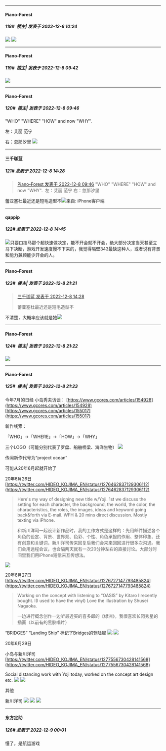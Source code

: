 

*****

####  Piano-Forest  
##### 118#         楼主| 发表于 2022-12-6 10:24

<img src="https://p.sda1.dev/8/42b7505bf668bcb66e5234f70d55e0fb/20221206_101056.jpg" referrerpolicy="no-referrer">
<img src="https://p.sda1.dev/8/0737a575aae9d8f0735ecdfda0017a95/20221206_102237.jpg" referrerpolicy="no-referrer">



*****

####  Piano-Forest  
##### 119#         楼主| 发表于 2022-12-8 09:42

<img src="https://p.sda1.dev/8/881f47e27b98b8b399d71c6e2c67022e/20221208_094114.jpg" referrerpolicy="no-referrer">

*****

####  Piano-Forest  
##### 120#         楼主| 发表于 2022-12-8 09:46

"WHO" "WHERE" "HOW" and now "WHY".

左：艾丽 范宁

右：忽那汐里
<img src="https://p.sda1.dev/8/f1339e13271469cdcffb61d66948abe5/20221208_092321.jpg" referrerpolicy="no-referrer">



*****

####  三千珈蓝  
##### 121#       发表于 2022-12-8 14:28

<blockquote><a href="httphttps://bbs.saraba1st.com/2b/forum.php?mod=redirect&amp;goto=findpost&amp;pid=58826760&amp;ptid=2093389" target="_blank"> Piano-Forest 发表于 2022-12-8 09:46</a> "WHO" "WHERE" "HOW" and now "WHY".  左：艾丽 范宁 右：忽那汐里    </blockquote>
蕾亚塞杜最近还是短毛造型不<img src="https://static.saraba1st.com/image/smiley/face2017/067.png" referrerpolicy="no-referrer">来自: iPhone客户端



*****

####  qappip  
##### 122#       发表于 2022-12-8 14:45

<img src="https://static.saraba1st.com/image/smiley/face2017/067.png" referrerpolicy="no-referrer">只要口技马那个超快速做决定，能不开会就不开会，绝大部分决定当天甚至立马下决断，游戏开发速度慢不下来的，我觉得隔壁343最缺这种人，或者说有背景和能力兼顾能少开会的人。



*****

####  Piano-Forest  
##### 123#         楼主| 发表于 2022-12-8 21:21

<blockquote><a href="httphttps://bbs.saraba1st.com/2b/forum.php?mod=redirect&amp;goto=findpost&amp;pid=58830621&amp;ptid=2093389" target="_blank">三千珈蓝 发表于 2022-12-8 14:28</a>

蕾亚塞杜最近还是短毛造型不</blockquote>
不清楚，大概率应该就是她<img src="https://static.saraba1st.com/image/smiley/face2017/068.png" referrerpolicy="no-referrer">



*****

####  Piano-Forest  
##### 124#         楼主| 发表于 2022-12-8 21:22

<img src="https://p.sda1.dev/8/40b2ffa6f5ac91325b9d0d2cd1771063/20221208_212052.jpg" referrerpolicy="no-referrer">

*****

####  Piano-Forest  
##### 125#         楼主| 发表于 2022-12-8 21:23

今年7月的日经 小岛秀夫访谈：
[https://www.gcores.com/articles/154928](https://www.gcores.com/articles/154928)
[https://www.gcores.com/articles/155017](https://www.gcores.com/articles/155017)

新作线索：

「WHO」→「WHERE」→「HOW」→「WHY」

三个LOGO（可能分别代表了罗盘、船舶桥梁、海洋生物）
<img src="https://p.sda1.dev/8/b71c9c9e2a907cb5d3db882a6a433ce6/20221202_112435.jpg" referrerpolicy="no-referrer">

传闻新作代号为“project ocean”

可能从20年6月起就开始了

20年6月26日
[https://twitter.com/HIDEO_KOJIMA_EN/status/1276462837129306112](https://twitter.com/HIDEO_KOJIMA_EN/status/1276462837129306112) <blockquote>Here's my way of designing new title w/Yoji. 1st we discuss the setting for each character, the background, the world, the color, the characteristics, the roles, the images, ideas and keyword going back&amp;forth via E-mail. WFH &amp; 20 mins direct discussion. Mostly texting via iPhone.

和新川洋司一起设计新作品时，我的工作方式是这样的：先用邮件描述各个角色的设定、背景、世界观、色彩、个性、角色承担的作用、整体印象、还有创意和关键词，新川洋司传来回复后我们会来来回回进行很多次沟通。我们会用远程会议，也会隔两天就有一次20分钟左右的直接讨论。大部分时间里我们用iPhone短信来互传想法。</blockquote>
<img src="https://p.sda1.dev/8/e109e6810336ff28e7c48ddaff8adf56/20221208_211055.jpg" referrerpolicy="no-referrer">

20年6月27日
[https://twitter.com/HIDEO_KOJIMA_EN/status/1276727147793485824](https://twitter.com/HIDEO_KOJIMA_EN/status/1276727147793485824) <blockquote>Working on the concept with listening to “OASIS” by Kitaro I recently bought. I(I used to have the vinyl) Love the illustration by Shusei Nagaoka.

一边进行概念创作一边听最近买的喜多郎的《绿洲》，我很喜欢长冈秀星的插画（以前有的黑胶唱片）</blockquote>

“BRIDGES” “Landing Ship” 标记了Bridges的登陆舰
<img src="https://p.sda1.dev/8/6a7bac2fc5a1445892f2bf5079af3392/20221208_210729.jpg" referrerpolicy="no-referrer">
<img src="https://p.sda1.dev/8/1de8d5f10ca4e7d6951fd0da39859fe8/20221208_210738.jpg" referrerpolicy="no-referrer">

20年6月29日

小岛与新川洋司
[https://twitter.com/HIDEO_KOJIMA_EN/status/1277556730428141568](https://twitter.com/HIDEO_KOJIMA_EN/status/1277556730428141568)

Social distancing work with Yoji today, worked on the concept art design etc.
<img src="https://p.sda1.dev/8/d3cdfa427bf9a362230ac1f46f4b2335/20221208_211844.jpg" referrerpolicy="no-referrer">
<img src="https://p.sda1.dev/8/7220d68ebf8c3a57bb3d24875bf099bd/20221208_211846.jpg" referrerpolicy="no-referrer">

其他

新川洋司
<img src="https://p.sda1.dev/8/37d2161632add946f975c17cdac2c1a6/20221208_210851.jpg" referrerpolicy="no-referrer">
<img src="https://p.sda1.dev/8/54e7c6be39d53668bf81f4fcec7ef173/20221208_210858.jpg" referrerpolicy="no-referrer">
<img src="https://p.sda1.dev/8/991c8dc5d91257d8098fea7d80272260/20221208_210901.jpg" referrerpolicy="no-referrer">



*****

####  东方定助  
##### 126#       发表于 2022-12-9 00:01

懂了，是航运游戏

